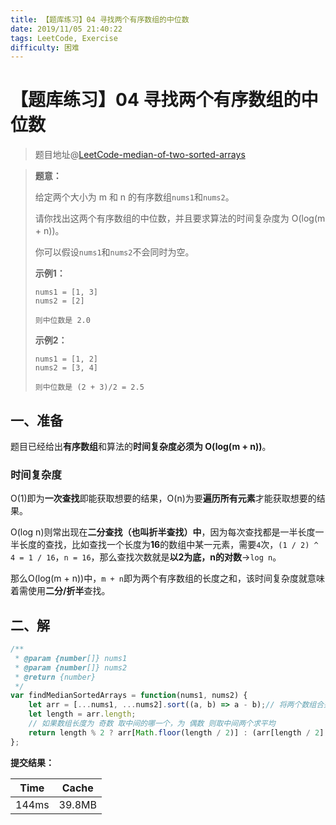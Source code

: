 ```yaml
---
title: 【题库练习】04 寻找两个有序数组的中位数
date: 2019/11/05 21:40:22
tags: LeetCode, Exercise
difficulty: 困难
---
```


# 【题库练习】04 寻找两个有序数组的中位数

<ClientOnly>
  <display-bar :displayData="$frontmatter"></display-bar>
</ClientOnly>

> 题目地址@[LeetCode-median-of-two-sorted-arrays](https://leetcode-cn.com/problems/median-of-two-sorted-arrays/)

> **题意：**
>
> 给定两个大小为 m 和 n 的有序数组`nums1`和`nums2`。
>
> 请你找出这两个有序数组的中位数，并且要求算法的时间复杂度为 O(log(m + n))。
>
> 你可以假设`nums1`和`nums2`不会同时为空。
>
> **示例1：**
>
> ```
> nums1 = [1, 3]
> nums2 = [2]
>
> 则中位数是 2.0
> ```
>
> **示例2：**
>
> ```
> nums1 = [1, 2]
> nums2 = [3, 4]
>
> 则中位数是 (2 + 3)/2 = 2.5
> ```

## 一、准备

题目已经给出**有序数组**和算法的**时间复杂度必须为 O(log(m + n))**。

### 时间复杂度

O(1)即为**一次查找**即能获取想要的结果，O(n)为要**遍历所有元素**才能获取想要的结果。

O(log n)则常出现在**二分查找（也叫折半查找）中**，因为每次查找都是一半长度一半长度的查找，比如查找一个长度为**16**的数组中某一元素，需要`4`次，`(1 / 2) ^ 4 = 1 / 16`，`n = 16`，那么查找次数就是**以2为底，n的对数**->`log n`。

那么O(log(m + n))中，`m + n`即为两个有序数组的长度之和，该时间复杂度就意味着需使用**二分/折半**查找。

## 二、解

```js
/**
 * @param {number[]} nums1
 * @param {number[]} nums2
 * @return {number}
 */
var findMedianSortedArrays = function(nums1, nums2) {
    let arr = [...nums1, ...nums2].sort((a, b) => a - b);// 将两个数组合并 并 排序
    let length = arr.length;
  	// 如果数组长度为 奇数 取中间的哪一个，为 偶数 则取中间两个求平均
    return length % 2 ? arr[Math.floor(length / 2)] : (arr[length / 2] + arr[length / 2 - 1]) / 2;
};
```

**提交结果：**

| Time  | Cache  |
| ----- | ------ |
| 144ms | 39.8MB |



